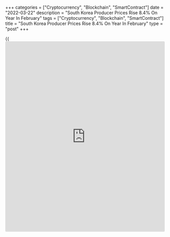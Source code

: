 +++
categories = ["Cryptocurrency", "Blockchain", "SmartContract"]
date = "2022-03-22"
description = "South Korea Producer Prices Rise 8.4% On Year In February"
tags = ["Cryptocurrency", "Blockchain", "SmartContract"]
title = "South Korea Producer Prices Rise 8.4% On Year In February"
type = "post"
+++

{{<iframe id="large-banner" src="https://www.bounty.group/#slide=5.0" width="100%" height="600" scrolling="no" style="border: 0px solid rgb(216, 221, 230); border-radius: 3px;">}}

Producer prices in South Korea were up 8.4 percent on year in February,
the Bank of Korea said on Wednesday - slowing from 8.9 percent in
January.

Individually, prices for agricultural, forestry and marine products fell
6.6 percent on year, while manufacturing products jumped 14.0 percent,
utilities climbed 12.0 percent and services rose 2.5 percent.

On a monthly basis, producer prices rose 0.4 percent, down from 1.1
percent in the previous month.

Individually, prices for agricultural, forestry and marine products fell
5.1 percent on month, while manufacturing products added 1.1 percent,
utilities eased 0.1 percent and services were flat.

For comments and feedback [contact](https://www.playgroundfx.com/contact/): editorial@rtt[news](https://www.letsplayfx.com/blog/forex-news-website/).com

[Economic News][1]

 **What parts of the world are seeing the best (and worst) economic
performances lately? Click[here][2] to check out our [Econ Scorecard][2]
and find out! See up-to-the-moment [ranking](https://www.playgroundfx.com/blog/crypto-exchange-ranking/)s for the best and worst
performers in [GDP][3], [unemployment rate][4], [inflation][5] and much
more.**

   1. www.rtt[news](https://www.letsplayfx.com/blog/forex-news-website/).com/Content/EconomicNews.aspx
   2. www.rtt[news](https://www.letsplayfx.com/blog/forex-news-website/).com/economic-scorecard/world-rank/PPI/highest-performance.aspx
   3. www.rtt[news](https://www.letsplayfx.com/blog/forex-news-website/).com/economic-scorecard/world-rank/GDP/highest-performance.aspx
   4. www.rtt[news](https://www.letsplayfx.com/blog/forex-news-website/).com/economic-scorecard/world-rank/unemployment-rate/lowest-performance.aspx
   5. www.rtt[news](https://www.letsplayfx.com/blog/forex-news-website/).com/economic-scorecard/world-rank/CPI/highest-performance.aspx